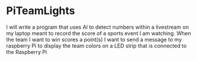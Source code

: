 # PiTeamLights
I will write a program that uses AI to detect numbers within a livestream on my laptop meant to record the score of a sports event I am watching. When the team I want to win scores a point(s) I want to send a message to my raspberry Pi to display the team colors on a LED strip that is connected to the Raspberry Pi
